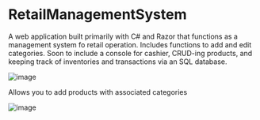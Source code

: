 # RetailManagementSystem

A web application built primarily with C# and Razor that functions as a management system fo retail operation. Includes functions to add and edit categories. 
Soon to include a console for cashier, CRUD-ing products, and keeping track of inventories and transactions via an SQL database.

![image](https://user-images.githubusercontent.com/33027198/157768626-8d10b6ff-b88c-49a8-b916-309cdf569ed9.png)

Allows you to add products with associated categories

![image](https://user-images.githubusercontent.com/33027198/157769149-a33ec8b5-3db2-4f21-8438-05d06bbe249d.png)
